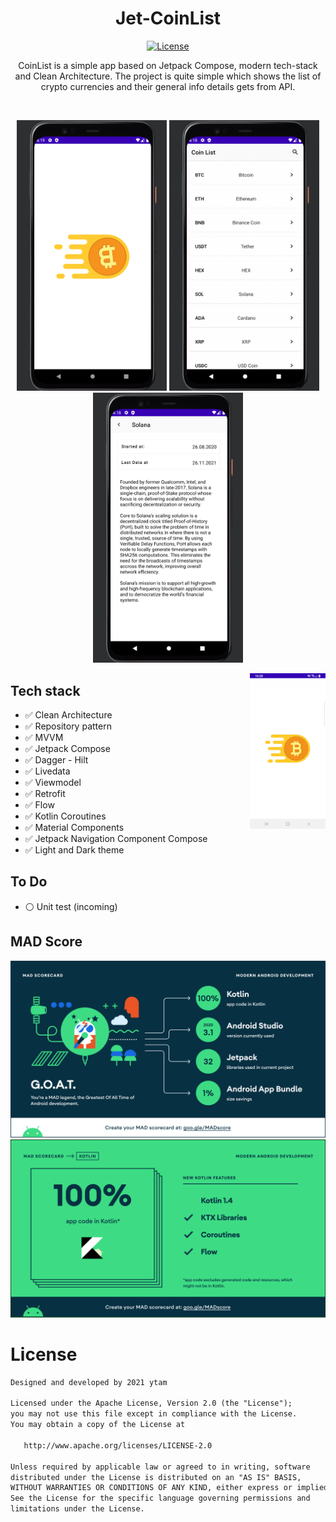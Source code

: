 <h1 align="center">Jet-CoinList</h1>

<p align="center">
  <a href="https://opensource.org/licenses/Apache-2.0"><img alt="License" src="https://img.shields.io/badge/License-Apache%202.0-blue.svg"/></a>
</p>

<p align="center">  
CoinList is a simple app based on Jetpack Compose, modern tech-stack and Clean Architecture. The project is quite simple which shows the list of crypto currencies and their general info details gets from API.
</p>
</br>

 <p align="center">
  <img src="./arts/spash.png" width="240">
  <img src="./arts/list.png" width="240">
  <img src="./arts/detail.png" width="240">
</p>




<img src="/arts/light.gif" align="right"  width="24%"/>

## Tech stack
* ✅ Clean Architecture
* ✅ Repository pattern
* ✅ MVVM
* ✅ Jetpack Compose 
* ✅ Dagger - Hilt
* ✅ Livedata
* ✅ Viewmodel
* ✅ Retrofit
* ✅ Flow
* ✅ Kotlin Coroutines
* ✅ Material Components
* ✅ Jetpack Navigation Component Compose
* ✅ Light and Dark theme

## To Do
* ⚪ Unit test (incoming)


## MAD Score
<img src="/arts/summary.png"/>
<img src="/arts/kotlin.png"/>

# License
```xml
Designed and developed by 2021 ytam

Licensed under the Apache License, Version 2.0 (the "License");
you may not use this file except in compliance with the License.
You may obtain a copy of the License at

   http://www.apache.org/licenses/LICENSE-2.0

Unless required by applicable law or agreed to in writing, software
distributed under the License is distributed on an "AS IS" BASIS,
WITHOUT WARRANTIES OR CONDITIONS OF ANY KIND, either express or implied.
See the License for the specific language governing permissions and
limitations under the License.
```

